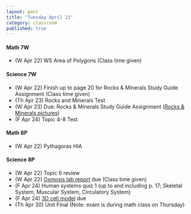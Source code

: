 ```yaml
---
layout: post
title: "Tuesday April 21"
category: classroom
published: true
---
```

#### Math 7W
* (W Apr 22) WS Area of Polygons (Class time given)

#### Science 7W
* (W Apr 22) Finish up to page 20 for Rocks & Minerals Study Guide Assignment (Class time given)
* (Th Apr 23) Rocks and Minerals Test
* (W Apr 23) Due: Rocks & Minerals Study Guide Assignment (<a href="https://www.dropbox.com/sh/ez78lntdrfd4l7r/AAC0eaWVkw20L76INcjVlFKIa?dl=0">Rocks & Minerals pictures</a>)
* (F Apr 24) Topic 4-8 Test

#### Math 8P
* (W Apr 22) Pythagoras HIA

#### Science 8P
* (W Apr 22) Topic 6 review
* (W Apr 22) <a href="https://www.dropbox.com/s/t4gdf6kl6na752g/Eggsciting%20Osmosis%20Lab.doc?dl=0">Osmosis lab report</a> due (Class time given)
* (F Apr 24) Human systems quiz 1 (up to and including p. 17; Skeletal System, Muscular System, Circulatory System)
* (F Apr 24) <a href="https://www.dropbox.com/s/uln20taicuc6c6d/3D%20cell%20model.pdf?dl=0">3D cell model</a> due
* (Th Apr 30) Unit Final (Note: exam is during math class on Thursday)
